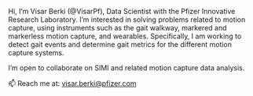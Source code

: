 Hi, I’m Visar Berki (@VisarPf), Data Scientist with the Pfizer Innovative Research Laboratory.
I’m interested in solving problems related to motion capture, using instruments such as the gait walkway, markered and markerless motion capture, and wearables.
 Specifically, I am working to detect gait events and determine gait metrics for the different motion capture systems.

I’m open to collaborate on SIMI and related motion capture data analysis. 

📫 Reach me at: visar.berki@pfizer.com

<!---
VisarPf/VisarPf is a ✨ special ✨ repository because its `README.md` (this file) appears on your GitHub profile.
You can click the Preview link to take a look at your changes.
--->
